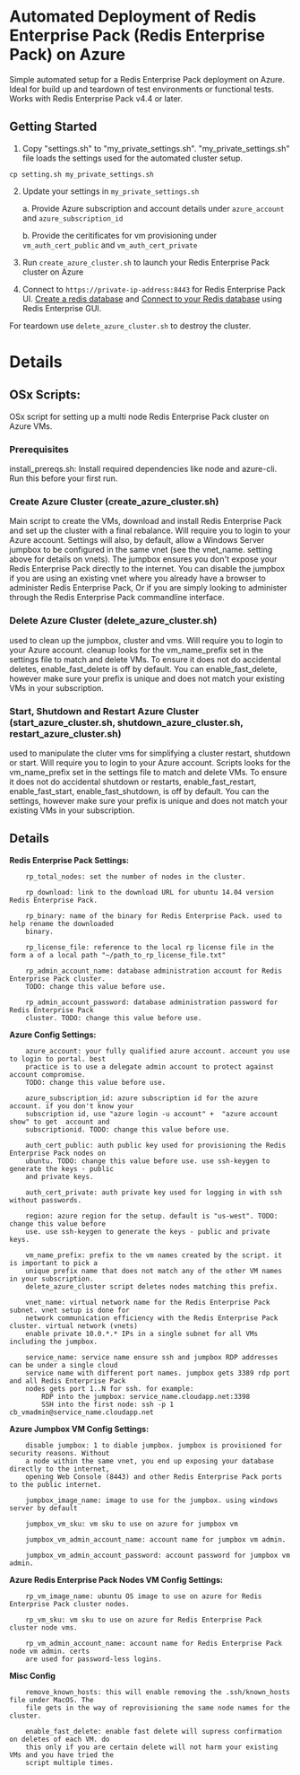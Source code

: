 # Automated Deployment of Redis Enterprise Pack (Redis Enterprise Pack) on Azure 

Simple automated setup for a Redis Enterprise Pack deployment on Azure. Ideal for build up and teardown of test environments or functional tests. Works with Redis Enterprise Pack v4.4 or later. 

## Getting Started
1. Copy "settings.sh" to "my_private_settings.sh". "my_private_settings.sh" file loads the settings used for the automated cluster setup. 
```
cp setting.sh my_private_settings.sh
```
2. Update your settings in ````my_private_settings.sh````

    a. Provide Azure subscription and account details under ````azure_account```` and ````azure_subscription_id````

    b. Provide the ceritificates for vm provisioning under ````vm_auth_cert_public```` and ````vm_auth_cert_private````

5. Run ````create_azure_cluster.sh```` to launch your Redis Enterprise Pack cluster on Azure
6. Connect to ````https://private-ip-address:8443```` for Redis Enterprise Pack UI. [Create a redis database](https://redislabs.com/redis-enterprise-documentation/database-configuration/creating-a-new-database/) and [Connect to your Redis database](https://redislabs.com/redis-enterprise-documentation/database-configuration/creating-a-new-database/#simple-connectivity-test) using Redis Enterprise GUI.


For teardown use ````delete_azure_cluster.sh```` to destroy the cluster.

# Details

## OSx Scripts: 
OSx script for setting up a multi node Redis Enterprise Pack cluster on Azure VMs.

### Prerequisites
install_prereqs.sh: Install required dependencies like node and azure-cli. Run this before your first run.

### Create Azure Cluster (create_azure_cluster.sh)
Main script to create the VMs, download and install Redis Enterprise Pack and set up the cluster with a final rebalance. Will require you to login to your Azure account. 
Settings will also, by default, allow a Windows Server jumpbox to be configured in the same vnet (see the vnet_name. setting above for details on vnets). The jumpbox ensures you don't expose your Redis Enterprise Pack directly to the internet. You can disable the jumpbox if you are using an existing vnet where you already have a browser to administer Redis Enterprise Pack, Or if you are simply looking to administer through the Redis Enterprise Pack commandline interface. 

### Delete Azure Cluster (delete_azure_cluster.sh)
used to clean up the jumpbox, cluster and vms. Will require you to login to your Azure account. cleanup looks for the vm_name_prefix set in the settings file to match and delete VMs. To ensure it does not do accidental deletes, enable_fast_delete is off by default. You can enable_fast_delete, however make sure your prefix is unique and does not match your existing VMs in your subscription. 

### Start, Shutdown and Restart Azure Cluster (start_azure_cluster.sh, shutdown_azure_cluster.sh, restart_azure_cluster.sh)
used to manipulate the cluter vms for simplifying a cluster restart, shutdown or start. Will require you to login to your Azure account. 
Scripts looks for the vm_name_prefix set in the settings file to match and delete VMs. To ensure it does not do accidental shutdown or restarts, 
enable_fast_restart, enable_fast_start, enable_fast_shutdown, is off by default. You can the settings, however make sure your prefix is unique 
and does not match your existing VMs in your subscription. 


## Details
**Redis Enterprise Pack Settings:**
````
    rp_total_nodes: set the number of nodes in the cluster.
    
    rp_download: link to the download URL for ubuntu 14.04 version Redis Enterprise Pack. 
    
    rp_binary: name of the binary for Redis Enterprise Pack. used to help rename the downloaded 
    binary. 
    
    rp_license_file: reference to the local rp license file in the form a of a local path "~/path_to_rp_license_file.txt"

    rp_admin_account_name: database administration account for Redis Enterprise Pack cluster. 
    TODO: change this value before use. 
    
    rp_admin_account_password: database administration password for Redis Enterprise Pack 
    cluster. TODO: change this value before use.  
````

**Azure Config Settings:**
````
    azure_account: your fully qualified azure account. account you use to login to portal. best 
    practice is to use a delegate admin account to protect against account compromise. 
    TODO: change this value before use.
    
    azure_subscription_id: azure subscription id for the azure account. if you don't know your 
    subscription id, use "azure login -u account" +  "azure account show" to get  account and 
    subscriptionid. TODO: change this value before use.
    
    auth_cert_public: auth public key used for provisioning the Redis Enterprise Pack nodes on 
    ubuntu. TODO: change this value before use. use ssh-keygen to generate the keys - public 
    and private keys. 
    
    auth_cert_private: auth private key used for logging in with ssh without passwords.  
    
    region: azure region for the setup. default is "us-west". TODO: change this value before 
    use. use ssh-keygen to generate the keys - public and private keys. 
    
    vm_name_prefix: prefix to the vm names created by the script. it is important to pick a 
    unique prefix name that does not match any of the other VM names in your subscription. 
    delete_azure_cluster script deletes nodes matching this prefix. 
    
    vnet_name: virtual network name for the Redis Enterprise Pack subnet. vnet setup is done for 
    network communication efficiency with the Redis Enterprise Pack cluster. virtual network (vnets) 
    enable private 10.0.*.* IPs in a single subnet for all VMs including the jumpbox.
    
    service_name: service name ensure ssh and jumpbox RDP addresses can be under a single cloud 
    service name with different port names. jumpbox gets 3389 rdp port and all Redis Enterprise Pack 
    nodes gets port 1..N for ssh. for example:
        RDP into the jumpbox: service_name.cloudapp.net:3398
        SSH into the first node: ssh -p 1 cb_vmadmin@service_name.cloudapp.net
````

**Azure Jumpbox VM Config Settings:**
````
    disable jumpbox: 1 to diable jumpbox. jumpbox is provisioned for security reasons. Without 
    a node within the same vnet, you end up exposing your database directly to the internet, 
    opening Web Console (8443) and other Redis Enterprise Pack ports to the public internet. 
    
    jumpbox_image_name: image to use for the jumpbox. using windows server by default
    
    jumpbox_vm_sku: vm sku to use on azure for jumpbox vm 
    
    jumpbox_vm_admin_account_name: account name for jumpbox vm admin.
    
    jumpbox_vm_admin_account_password: account password for jumpbox vm admin.
````

**Azure Redis Enterprise Pack Nodes VM Config Settings:**
````
    rp_vm_image_name: ubuntu OS image to use on azure for Redis Enterprise Pack cluster nodes.
    
    rp_vm_sku: vm sku to use on azure for Redis Enterprise Pack cluster node vms.
    
    rp_vm_admin_account_name: account name for Redis Enterprise Pack node vm admin. certs 
    are used for password-less logins.
````
**Misc Config**
````
    remove_known_hosts: this will enable removing the .ssh/known_hosts file under MacOS. The 
    file gets in the way of reprovisioning the same node names for the cluster.
    
    enable_fast_delete: enable fast delete will supress confirmation on deletes of each VM. do 
    this only if you are certain delete will not harm your existing VMs and you have tried the 
    script multiple times.
````

